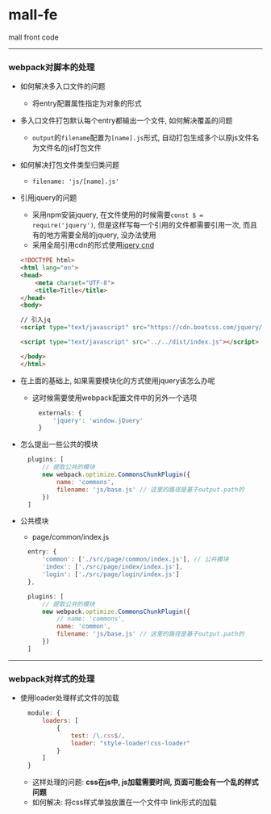 # mall-fe
mall front code

---

### webpack对脚本的处理

* 如何解决多入口文件的问题
  * 将entry配置属性指定为对象的形式
* 多入口文件打包默认每个entry都输出一个文件, 如何解决覆盖的问题
  * ```output```的```filename```配置为```[name].js```形式, 自动打包生成多个以原js文件名为文件名的js打包文件
* 如何解决打包文件类型归类问题
  * ```filename: 'js/[name].js'```
* 引用jquery的问题
  * 采用npm安装jquery, 在文件使用的时候需要```const $ = require('jquery')```, 但是这样写每一个引用的文件都需要引用一次, 而且有的地方需要全局的jquery, 没办法使用
  * 采用全局引用cdn的形式使用[jqery cnd](http://www.bootcdn.cn/jquery)

  ```html
  <!DOCTYPE html>
  <html lang="en">
  <head>
      <meta charset="UTF-8">
      <title>Title</title>
  </head>
  <body>

  // 引入jq
  <script type="text/javascript" src="https://cdn.bootcss.com/jquery/1.11.3/jquery.min.js"></script>

  <script type="text/javascript" src="../../dist/index.js"></script>

  </body>
  </html>
  ```

 * 在上面的基础上, 如果需要模块化的方式使用jquery该怎么办呢
   * 这时候需要使用webpack配置文件中的另外一个选项

   ```javascript
        externals: {
            'jquery': 'window.jQuery'
        }
   ```
 * 怎么提出一些公共的模块
   ```javascript
     plugins: [
         // 提取公共的模块
         new webpack.optimize.CommonsChunkPlugin({
             name: 'commons',
             filename: 'js/base.js' // 这里的路径是基于output.path的
         })
     ]
   ```
 * 公共模块
   * page/common/index.js
   ```javascript
     entry: {
         'common': ['./src/page/common/index.js'], // 公共模块
         'index': ['./src/page/index/index.js'],
         'login': ['./src/page/login/index.js']
     },

     plugins: [
         // 提取公共的模块
         new webpack.optimize.CommonsChunkPlugin({
             // name: 'commons',
             name: 'common',
             filename: 'js/base.js' // 这里的路径是基于output.path的
         })
     ]
   ```

---

### webpack对样式的处理
* 使用loader处理样式文件的加载
  ```javascript
    module: {
        loaders: [
            {
                test: /\.css$/,
                loader: "style-loader!css-loader"
            }
        ]
    }
    ```
  * 这样处理的问题: **css在js中, js加载需要时间, 页面可能会有一个乱的样式问题**
  * 如何解决: 将css样式单独放置在一个文件中 link形式的加载